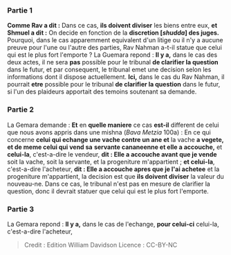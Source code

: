 
### Partie 1
<b>Comme Rav a dit :</b> Dans ce cas, <b>ils doivent diviser</b> les biens entre eux, <b>et Shmuel a dit :</b> On decide en fonction de la <b>discretion [<i>shudda</i>] des juges.</b> Pourquoi, dans le cas apparemment equivalent d'un litige ou il n'y a aucune preuve pour l'une ou l'autre des parties, Rav Nahman a-t-il statue que celui qui est le plus fort l'emporte ? La Guemara repond : <b>Il y a,</b> dans le cas des deux actes, il ne sera <b>pas</b> possible pour le tribunal <b>de clarifier la question</b> dans le futur, et par consequent, le tribunal emet une decision selon les informations dont il dispose actuellement. <b>Ici,</b> dans le cas du Rav Nahman, il pourrait <b>etre</b> possible pour le tribunal <b>de clarifier la question</b> dans le futur, si l'un des plaideurs apportait des temoins soutenant sa demande.

### Partie 2
La Gemara demande : <b>Et</b> en <b>quelle maniere</b> ce cas <b>est-il</b> different de celui que nous avons appris</b> dans une mishna (<i>Bava Metzia</i> 100a) : En ce qui concerne <b>celui qui echange une vache contre un ane et</b> la vache <b>a vegete, et de meme celui qui vend sa</b> <b>servante cananeenne et elle a accouche,</b> et <b>celui-la</b>, c'est-a-dire le vendeur, <b>dit : Elle a accouche avant que je vende</b> soit la vache, soit la servante, et la progeniture m'appartient ; <b>et celui-la</b>, c'est-a-dire l'acheteur, <b>dit : Elle a accouche apres que je l'ai achetee</b> et la progeniture m'appartient, la decision est que <b>ils doivent diviser</b> la valeur du nouveau-ne. Dans ce cas, le tribunal n'est pas en mesure de clarifier la question, donc il devrait statuer que celui qui est le plus fort l'emporte.

### Partie 3
La Gemara repond : <b>Il y a,</b> dans le cas de l'echange, <b>pour celui-ci</b> celui-la, c'est-a-dire l'acheteur,

>Credit : Edition William Davidson
>Licence : CC-BY-NC